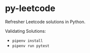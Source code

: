 # py-leetcode

Refresher Leetcode solutions in Python.

Validating Solutions:

- `pipenv install`
- `pipenv run pytest`

